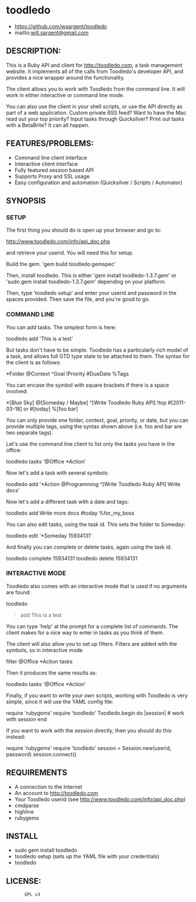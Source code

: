 # toodledo

* https://github.com/wsargent/toodledo
* mailto:will.sargent@gmail.com

## DESCRIPTION:

This is a Ruby API and client for http://toodledo.com, a task management 
website. It implements all of the calls from Toodledo's developer API, and 
provides a nice wrapper around the functionality.

The client allows you to work with Toodledo from the command line. It will
work in either interactive or command line mode.

You can also use the client in your shell scripts, or use the API directly
as part of a web application.  Custom private RSS feed?  Want to have the Mac 
read out your top priority?  Input tasks through Quicksilver?  Print out
tasks with a BetaBrite?  It can all happen.

## FEATURES/PROBLEMS:

* Command line client interface
* Interactive client interface
* Fully featured session based API
* Supports Proxy and SSL usage
* Easy configuration and automation (Quicksilver / Scripts / Automator)

## SYNOPSIS

### SETUP

The first thing you should do is open up your browser and go to:

  http://www.toodledo.com/info/api_doc.php

and retrieve your userid.  You will need this for setup.

Build the gem. 'gem build toodledo.gemspec'

Then, install toodledo.  This is either 'gem install toodledo-1.3.7.gem' or
'sudo gem install toodledo-1.3.7.gem' depending on your platform.

Then, type 'toodledo setup' and enter your userid and password in
the spaces provided.  Then save the file, and you're good to go.

### COMMAND LINE
 
You can add tasks.  The simplest form is here:

  toodledo add 'This is a test'
  
But tasks don't have to be simple.  Toodledo has a particularly rich model of 
a task, and allows full GTD type state to be attached to them.  The syntax 
for the client is as follows:

  *Folder
  @Context
  ^Goal
  !Priority
  #DueDate
  %Tags

You can encase the symbol with square brackets if there is a space involved:

  *[Blue Sky]
  @[Someday / Maybe]
  ^[Write Toodledo Ruby API]
  !top
  #[2011-03-18] or #[today]
  %[foo bar]

You can only provide one folder, context, goal, priority, or date, but you can
provide multiple tags, using the syntax shown above (i.e. foo and bar are two 
separate tags).
  
Let's use the command line client to list only the tasks you have in the office:

  toodledo tasks '@Office *Action'

Now let's add a task with several symbols:

  toodledo add '*Action @Programming ^[Write Toodledo Ruby API] Write docs'

Now let's add a different task with a date and tags:

  toodledo add Write more docs #today %for_my_boss

You can also edit tasks, using the task id.  This sets the folder to Someday:

  toodledo edit '*Someday 15934131'

And finally you can complete or delete tasks, again using the task id.

  toodledo complete 15934131
  toodledo delete 15934131

### INTERACTIVE MODE

Toodledo also comes with an interactive mode that is used if no arguments are 
found:

  toodledo 
  > add This is a test
  
You can type 'help' at the prompt for a complete list of commands.  The client
makes for a nice way to enter in tasks as you think of them.

The client will also allow you to set up filters.  Filters are added with
the symbols, so in interactive mode

  filter @Office *Action
  tasks

Then it produces the same results as:

  toodledo tasks '@Office *Action'

Finally, if you want to write your own scripts, working with Toodledo is very
simple, since it will use the YAML config file:

  require 'rubygems'
  require 'toodledo'
  Toodledo.begin do |session|
    # work with session
  end

If you want to work with the session directly, then you should do
this instead:

  require 'rubygems'
  require 'toodledo'
  session = Session.new(userid, password)
  session.connect()

## REQUIREMENTS

* A connection to the Internet
* An account to http://toodledo.com
* Your Toodledo userid (see http://www.toodledo.com/info/api_doc.php)
* cmdparse
* highline
* rubygems

## INSTALL

* sudo gem install toodledo
* toodledo setup (sets up the YAML file with your credentials)
* toodledo

## LICENSE:
		   GPL v3